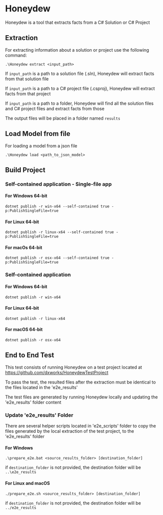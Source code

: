 ﻿# Honeydew

Honeydew is a tool that extracts facts from a C# Solution or C# Project

## Extraction

For extracting information about a solution or project use the following command:

```
.\Honeydew extract <input_path>
```

If `input_path` is a path to a solution file (.sln), Honeydew will extract facts from that solution file

If `input_path` is a path to a C# project file (.csproj), Honeydew will extract facts from that project

If `input_path` is a path to a folder, Honeydew will find all the solution files and C# project files and extract facts
from those

The output files will be placed in a folder named `results`

## Load Model from file

For loading a model from a json file

```
.\Honeydew load <path_to_json_model> 
```

## Build Project

### Self-contained application - Single-file app

#### For Windows 64-bit

```
dotnet publish -r win-x64 --self-contained true -p:PublishSingleFile=true 
```

#### For Linux 64-bit

```
dotnet publish -r linux-x64 --self-contained true -p:PublishSingleFile=true 
```

#### For macOs 64-bit

```
dotnet publish -r osx-x64 --self-contained true -p:PublishSingleFile=true 
```

### Self-contained application

#### For Windows 64-bit

```
dotnet publish -r win-x64
```

#### For Linux 64-bit

```
dotnet publish -r linux-x64
```

#### For macOS 64-bit

```
dotnet publish -r osx-x64
```

## End to End Test

This test consists of running Honeydew on a test project located at https://github.com/dxworks/HoneydewTestProject

To pass the test, the resulted files after the extraction must be identical to the files located in the 'e2e_results'

The test files are generated by running Honeydew locally and updating the 'e2e_results' folder content

### Update 'e2e_results' Folder

There are several helper scripts located in 'e2e_scripts' folder to copy the files generated by the local extraction of
the test project, to the 'e2e_results' folder

#### For Windows

```
.\prepare_e2e.bat <source_results_folder> [destination_folder]
```

if `destination_folder` is not provided, the destination folder will be `..\e2e_results`

#### For Linux and macOS

```
./prepare_e2e.sh <source_results_folder> [destination_folder]
```

if `destination_folder` is not provided, the destination folder will be `../e2e_results`
